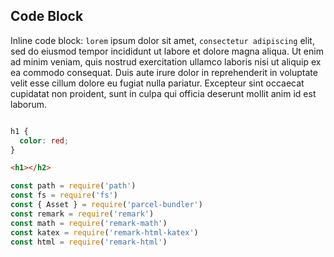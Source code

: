 ## Code Block

Inline code block: `lorem` ipsum dolor sit amet, `consectetur adipiscing` elit, sed do eiusmod tempor incididunt ut labore et dolore magna aliqua. Ut enim ad minim veniam, quis nostrud exercitation ullamco laboris nisi ut aliquip ex ea commodo consequat. Duis aute irure dolor in reprehenderit in voluptate velit esse cillum dolore eu fugiat nulla pariatur. Excepteur sint occaecat cupidatat non proident, sunt in culpa qui officia deserunt mollit anim id est laborum.

```js url="src/resources/codes/sample.js"
```

```css
h1 {
  color: red;
}
```

```html
<h1></h2>
```

```javascript
const path = require('path')
const fs = require('fs')
const { Asset } = require('parcel-bundler')
const remark = require('remark')
const math = require('remark-math')
const katex = require('remark-html-katex')
const html = require('remark-html')
```